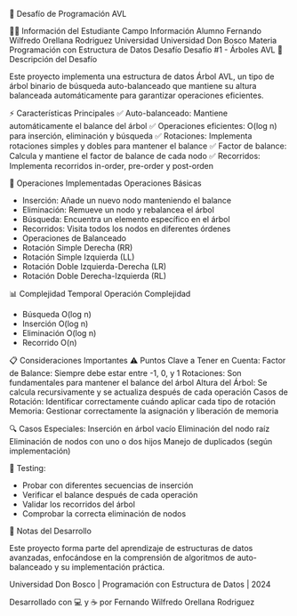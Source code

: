 🌳 Desafío de Programación AVL

👨‍🎓 Información del Estudiante
Campo	Información
Alumno	Fernando Wilfredo Orellana Rodriguez
Universidad	Universidad Don Bosco
Materia	Programación con Estructura de Datos
Desafío	Desafío #1 - Árboles AVL
🎯 Descripción del Desafío

Este proyecto implementa una estructura de datos Árbol AVL, un tipo de árbol binario de búsqueda auto-balanceado que mantiene su altura balanceada automáticamente para garantizar operaciones eficientes.

⚡ Características Principales
✅ Auto-balanceado: Mantiene automáticamente el balance del árbol
✅ Operaciones eficientes: O(log n) para inserción, eliminación y búsqueda
✅ Rotaciones: Implementa rotaciones simples y dobles para mantener el balance
✅ Factor de balance: Calcula y mantiene el factor de balance de cada nodo
✅ Recorridos: Implementa recorridos in-order, pre-order y post-orden

🔧 Operaciones Implementadas
Operaciones Básicas
- Inserción: Añade un nuevo nodo manteniendo el balance
- Eliminación: Remueve un nodo y rebalancea el árbol
- Búsqueda: Encuentra un elemento específico en el árbol
- Recorridos: Visita todos los nodos en diferentes órdenes
- Operaciones de Balanceado
- Rotación Simple Derecha (RR)
- Rotación Simple Izquierda (LL)
- Rotación Doble Izquierda-Derecha (LR)
- Rotación Doble Derecha-Izquierda (RL)

📊 Complejidad Temporal
Operación	Complejidad
- Búsqueda	O(log n)
- Inserción	O(log n)
- Eliminación	O(log n)
- Recorrido	O(n)

📋 Consideraciones Importantes
⚠️ Puntos Clave a Tener en Cuenta:
Factor de Balance: Siempre debe estar entre -1, 0, y 1
Rotaciones: Son fundamentales para mantener el balance del árbol
Altura del Árbol: Se calcula recursivamente y se actualiza después de cada operación
Casos de Rotación: Identificar correctamente cuándo aplicar cada tipo de rotación
Memoria: Gestionar correctamente la asignación y liberación de memoria

🔍 Casos Especiales:
Inserción en árbol vacío
Eliminación del nodo raíz
Eliminación de nodos con uno o dos hijos
Manejo de duplicados (según implementación)

🧪 Testing:
- Probar con diferentes secuencias de inserción
- Verificar el balance después de cada operación
- Validar los recorridos del árbol
- Comprobar la correcta eliminación de nodos

📝 Notas del Desarrollo

Este proyecto forma parte del aprendizaje de estructuras de datos avanzadas, enfocándose en la comprensión de algoritmos de auto-balanceado y su implementación práctica.

Universidad Don Bosco | Programación con Estructura de Datos | 2024

Desarrollado con 💻 y ☕ por Fernando Wilfredo Orellana Rodriguez
